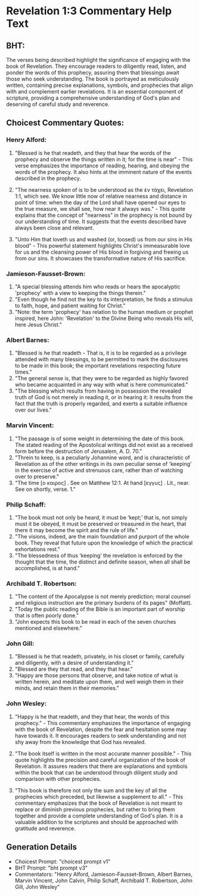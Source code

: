 # Revelation 1:3 Commentary Help Text

## BHT:
The verses being described highlight the significance of engaging with the book of Revelation. They encourage readers to diligently read, listen, and ponder the words of this prophecy, assuring them that blessings await those who seek understanding. The book is portrayed as meticulously written, containing precise explanations, symbols, and prophecies that align with and complement earlier revelations. It is an essential component of scripture, providing a comprehensive understanding of God's plan and deserving of careful study and reverence.

## Choicest Commentary Quotes:
### Henry Alford:
1. "Blessed is he that readeth, and they that hear the words of the prophecy and observe the things written in it; for the time is near" - This verse emphasizes the importance of reading, hearing, and obeying the words of the prophecy. It also hints at the imminent nature of the events described in the prophecy.

2. "The nearness spoken of is to be understood as the ἐν τάχει, Revelation 1:1, which see. We know little now of relative nearness and distance in point of time: when the day of the Lord shall have opened our eyes to the true measure, we shall see, how near it always was." - This quote explains that the concept of "nearness" in the prophecy is not bound by our understanding of time. It suggests that the events described have always been close and relevant.

3. "Unto Him that loveth us and washed (or, loosed) us from our sins in His blood" - This powerful statement highlights Christ's immeasurable love for us and the cleansing power of His blood in forgiving and freeing us from our sins. It showcases the transformative nature of His sacrifice.

### Jamieson-Fausset-Brown:
1. "A special blessing attends him who reads or hears the apocalyptic 'prophecy' with a view to keeping the things therein."
2. "Even though he find not the key to its interpretation, he finds a stimulus to faith, hope, and patient waiting for Christ."
3. "Note: the term 'prophecy' has relation to the human medium or prophet inspired, here John: 'Revelation' to the Divine Being who reveals His will, here Jesus Christ."

### Albert Barnes:
1. "Blessed is he that readeth - That is, it is to be regarded as a privilege attended with many blessings, to be permitted to mark the disclosures to be made in this book; the important revelations respecting future times."
2. "The general sense is, that they were to be regarded as highly favored who became acquainted in any way with what is here communicated."
3. "The blessing which results from having in possession the revealed truth of God is not merely in reading it, or in hearing it: it results from the fact that the truth is properly regarded, and exerts a suitable influence over our lives."

### Marvin Vincent:
1. "The passage is of some weight in determining the date of this book. The stated reading of the Apostolical writings did not exist as a received form before the destruction of Jerusalem, A. D. 70."
2. "Threin to keep, is a peculiarly Johannine word, and is characteristic of Revelation as of the other writings in its own peculiar sense of 'keeping' in the exercise of active and strenuous care, rather than of watching over to preserve."
3. "The time [ο καιρος] . See on Matthew 12:1. At hand [εγγυς] . Lit., near. See on shortly, verse. 1."

### Philip Schaff:
1. "The book must not only be heard, it must be ‘kept;’ that is, not simply must it be obeyed, it must be preserved or treasured in the heart, that there it may become the spirit and the rule of life."
2. "The visions, indeed, are the main foundation and purport of the whole book. They reveal that future upon the knowledge of which the practical exhortations rest."
3. "The blessedness of thus ‘keeping’ the revelation is enforced by the thought that the time, the distinct and definite season, when all shall be accomplished, is at hand."

### Archibald T. Robertson:
1. "The content of the Apocalypse is not merely prediction; moral counsel and religious instruction are the primary burdens of its pages" (Moffatt).
2. "Today the public reading of the Bible is an important part of worship that is often poorly done."
3. "John expects this book to be read in each of the seven churches mentioned and elsewhere."

### John Gill:
1. "Blessed is he that readeth, privately, in his closet or family, carefully and diligently, with a desire of understanding it."
2. "Blessed are they that read, and they that hear."
3. "Happy are those persons that observe, and take notice of what is written herein, and meditate upon them, and well weigh them in their minds, and retain them in their memories."

### John Wesley:
1. "Happy is he that readeth, and they that hear, the words of this prophecy." - This commentary emphasizes the importance of engaging with the book of Revelation, despite the fear and hesitation some may have towards it. It encourages readers to seek understanding and not shy away from the knowledge that God has revealed.

2. "The book itself is written in the most accurate manner possible." - This quote highlights the precision and careful organization of the book of Revelation. It assures readers that there are explanations and symbols within the book that can be understood through diligent study and comparison with other prophecies.

3. "This book is therefore not only the sum and the key of all the prophecies which preceded, but likewise a supplement to all." - This commentary emphasizes that the book of Revelation is not meant to replace or diminish previous prophecies, but rather to bring them together and provide a complete understanding of God's plan. It is a valuable addition to the scriptures and should be approached with gratitude and reverence.


## Generation Details
- Choicest Prompt: "choicest prompt v1"
- BHT Prompt: "bht prompt v3"
- Commentators: "Henry Alford, Jamieson-Fausset-Brown, Albert Barnes, Marvin Vincent, John Calvin, Philip Schaff, Archibald T. Robertson, John Gill, John Wesley"
